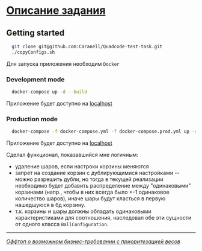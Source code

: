 # [Описание задания](DESCRIPTION.md)

## Getting started

```sh
  git clone git@github.com:Caranell/Quadcode-test-task.git
  ./copyConfigs.sh
```

Для запуска приложения необходим `Docker`

### Development mode

```sh
  docker-compose up -d --build
```

Приложение будет доступно на [localhost](http://localhost:3000)

### Production mode
```sh
  docker-compose -f docker-compose.yml -f docker-compose.prod.yml up -d
```

Приложение будет доступно на [localhost](http://localhost:8080)

Сделал функционал, показавшийся мне логичным:
  - удаление шаров, если настроки корзины меняются
  - запрет на создание корзин с дублирующимися настройками -- можно разрешить дубли, но тогда в текущей реализации необходимо будет добавить распределение между "одинаковыми" корзинами (напр., чтобы в них всегда было +-1 одинаковое количество шаров), иначе шары будут класться в первую нашедшуюся в бд корзину.
  - т.к. корзины и шары должны обладать одинаковыми характеристиками для соотношения, наследовал обе эти сущности от одного класса `BallConfiguration`.

---

_[Оффтоп о возможном бизнес-требовании с приоритезацией весов](OFFTOP.md)_
